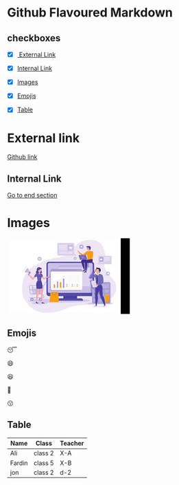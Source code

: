 # Github Flavoured Markdown
## checkboxes
- [x] [ External Link](#external-Link)
- [x] [Internal Link](#internal-Link)
- [x] [Images](#images)
- [x] [Emojis](#emojis)
- [x] [Table](#table) 


# External link
[Github link](https://help.github.com/en)

## Internal Link
[Go to  end section](#tables)

# Images
![Peackock feather](images.jpeg)





## Emojis

:sleeping:

:smile:

:laughing:

:sparkling_heart:

:kissing:


## Table

| Name | Class| Teacher |
|----------|----------|----------|
| Ali   | class 2   | X-A   |
| Fardin   | class 5   | X-B   |
| jon |class 2| d-2 |


